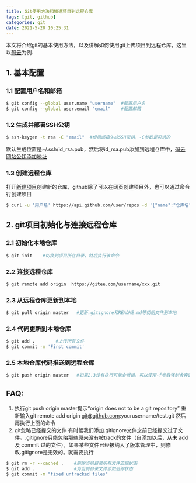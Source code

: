 ```yaml
---
title: Git使用方法和推送项目到远程仓库
tags: [git, github]
categories: git
date: 2021-5-20 10:25:31
---
```

本文将介绍git的基本使用方法，以及讲解如何使用git上传项目到远程仓库，这里以[码云](https://gitee.com)为例.

## 1. 基本配置

### 1.1 配置用户名和邮箱
``` bash
$ git config --global user.name "username"  #配置用户名
$ git config --global user.email "email"    #配置邮箱
```
### 1.2 生成并部署SSH公钥
``` bash
$ ssh-keygen -t rsa -C "email"  #根据邮箱生成SSH密钥，-C参数是可选的
```
默认生成位置是~/.ssh/id_rsa.pub，然后将id_rsa.pub添加到远程仓库中，[码云网站公钥添加地址](https://gitee.com/profile/sshkeys)

### 1.3 创建远程仓库
打开[新建项目](https://gitee.com/projects/new)创建新的仓库，github除了可以在网页创建项目外，也可以通过命令行创建项目
``` bash
$ curl -u '用户名' https://api.github.com/user/repos -d '{"name":"仓库名"}'
```

## 2. git项目初始化与连接远程仓库
### 2.1 初始化本地仓库
``` bash
$ git init    #切换到项目所在目录，然后执行该命令
```
### 2.2 连接远程仓库
``` bash
$ git remote add origin  https://gitee.com/username/xxx.git  
```
### 2.3 从远程仓库更新到本地
``` bash
$ git pull origin master   #更新.gitignore和README.md等初始文件到本地
```
### 2.4 代码更新到本地仓库
``` bash
$ git add .        #上传所有文件
$ git commit -m 'First commit'
```
### 2.5 本地仓库代码推送到远程仓库
``` bash
$ git push origin master   #如果2.3没有执行可能会报错，可以使用-f参数强制舍弃远程仓库上的文件
```

## FAQ:
1. 执行git push origin master提示“origin does not to be a git repository”
重新输入git remote add origin git@github.com:yourusername/test.git 然后再执行上面的命令
2. git忽略已经提交的文件
有时候我们添加.gitignore文件之前已经提交过了文件。.gitignore只能忽略那些原来没有被track的文件（自添加以后，从未 add 及 commit 过的文件），如果某些文件已经被纳入了版本管理中，则修改.gitignore是无效的。就需要执行
``` bash
$ git rm -r --cached .    #删除当前目录所有文件追踪状态
$ git add .               #为当前目录文件添加追踪状态
$ git commit -m "fixed untracked files"
```